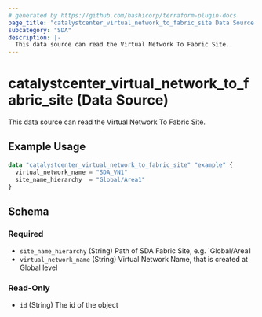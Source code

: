 ```yaml
---
# generated by https://github.com/hashicorp/terraform-plugin-docs
page_title: "catalystcenter_virtual_network_to_fabric_site Data Source - terraform-provider-catalystcenter"
subcategory: "SDA"
description: |-
  This data source can read the Virtual Network To Fabric Site.
---
```


# catalystcenter_virtual_network_to_fabric_site (Data Source)

This data source can read the Virtual Network To Fabric Site.

## Example Usage

```terraform
data "catalystcenter_virtual_network_to_fabric_site" "example" {
  virtual_network_name = "SDA_VN1"
  site_name_hierarchy  = "Global/Area1"
}
```

<!-- schema generated by tfplugindocs -->
## Schema

### Required

- `site_name_hierarchy` (String) Path of SDA Fabric Site, e.g. `Global/Area1
- `virtual_network_name` (String) Virtual Network Name, that is created at Global level

### Read-Only

- `id` (String) The id of the object
